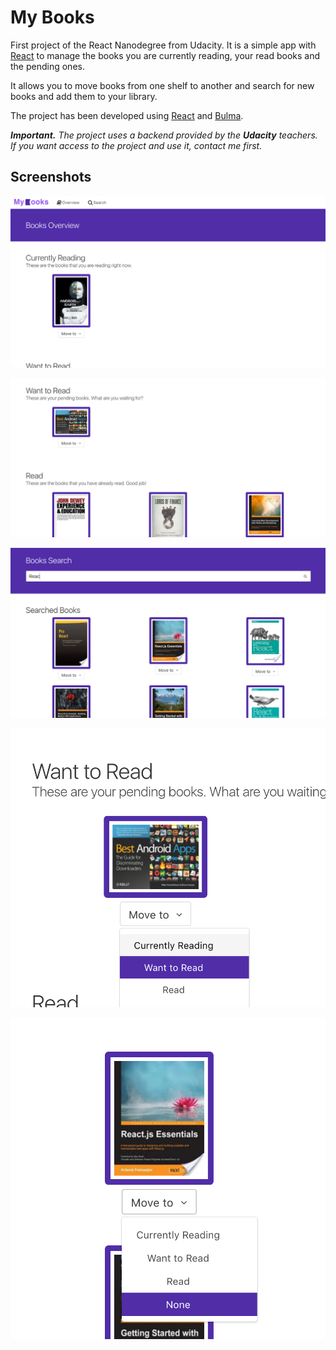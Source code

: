 # My Books

First project of the React Nanodegree from Udacity. It is a simple app with [React]('https://facebook.github.io/react/') to manage the books you are currently reading, your read books and the pending ones. 

It allows you to move books from one shelf to another and search for new books and add them to your library.

The project has been developed using [React]('https://facebook.github.io/react/') and [Bulma](http://bulma.io/). 

***Important.** The project uses a backend provided by the **Udacity** teachers. If you want access to the project and use it, contact me first.*

## Screenshots

![Books Overview and header](src/images/documentation/Book%20Overview%20Top.png) 

![Books Overview](src/images/documentation/Book%20Overview%20Bottom.png) 

![Books Search](src/images/documentation/Book%20Search.png) 

![Move To detail inside the Books Overview](src/images/documentation/Move%20To%20Detail%20Overview.png) 

![Move To detail inside the Books Search](src/images/documentation/Move%20To%20Detail%20Search.png)
